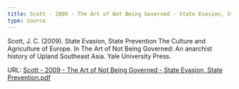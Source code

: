 ```yaml
---
title: Scott - 2009 - The Art of Not Being Governed - State Evasion, State Prevention
type: source
---
```


Scott, J. C. (2009). State Evasion, State Prevention The Culture and Agriculture of Europe. In The Art of Not Being Governed: An anarchist history of Upland Southeast Asia. Yale University Press.

URL: [Scott - 2009 - The Art of Not Being Governed - State Evasion, State Prevention.pdf](./Scott%20-%202009%20-%20The%20Art%20of%20Not%20Being%20Governed%20-%20State%20Evasion,%20State%20Prevention.pdf)